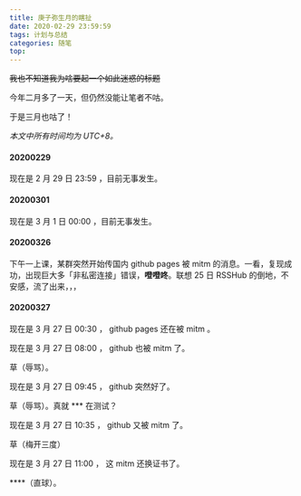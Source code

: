 ```yaml
---
title: 庚子弥生月的瞎扯
date: 2020-02-29 23:59:59
tags: 计划与总结
categories: 随笔
top:
---
```


~~我也不知道我为啥要起一个如此迷惑的标题~~

今年二月多了一天，但仍然没能让笔者不咕。

于是三月也咕了！

*本文中所有时间均为 UTC+8。*

<!-- more -->

#### 20200229

现在是 2 月 29 日 23:59 ，目前无事发生。

#### 20200301

现在是 3 月 1 日 00:00 ，目前无事发生。

#### 20200326

下午一上课，某群突然开始传国内 github pages 被 mitm 的消息。一看，复现成功，出现巨大多「非私密连接」错误，**噔噔咚**。联想 25 日 RSSHub 的倒地，不安感，流了出来，，，

#### 20200327

现在是 3 月 27 日 00:30 ， github pages 还在被 mitm 。

现在是 3 月 27 日 08:00 ， github 也被 mitm 了。

草（辱骂）。

现在是 3 月 27 日 09:45 ， github 突然好了。

草（辱骂）。真就 \*\*\* 在测试？

现在是 3 月 27 日 10:35 ， github 又被 mitm 了。

草（梅开三度）

现在是 3 月 27 日 11:00 ， 这 mitm 还换证书了。

\*\*\*\*（直球）。